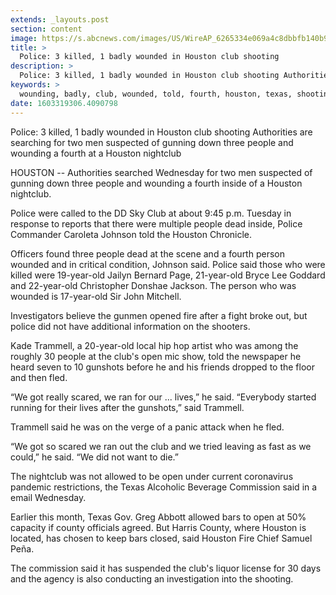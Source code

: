 ```yaml
--- 
extends: _layouts.post 
section: content 
image: https://s.abcnews.com/images/US/WireAP_6265334e069a4c8dbbfb140b94c5d930_16x9_992.jpg 
title: > 
  Police: 3 killed, 1 badly wounded in Houston club shooting 
description: > 
  Police: 3 killed, 1 badly wounded in Houston club shooting Authorities are searching for two men suspected of gunning down three people and wounding a fourth at a Houston nightclubHOUSTON -- Authorities searched Wednesday for two men suspected of gunning down three people and wounding a fourth inside of a Houston nightclub.Officers found three people dead at the scene and a fourth person wounded and in critical condition, Johnson said.Police said those who were killed were 19-year-old Jailyn Bernard Page, 21-year-old Bryce Lee Goddard and 22-year-old Christopher Donshae Jackson.“We got so scared we ran out the club and we tried leaving as fast as we could,” he said.But Harris County, where Houston is located, has chosen to keep bars closed, said Houston Fire Chief Samuel Peña. 
keywords: > 
  wounding, badly, club, wounded, told, fourth, houston, texas, shooting, suspected, killed, open 
date: 1603319306.4090798 
--- 
```

<div><p>Police: 3 killed, 1 badly wounded in Houston club shooting Authorities are searching for two men suspected of gunning down three people and wounding a fourth at a Houston nightclub</p><p>HOUSTON -- Authorities searched Wednesday for two men suspected of gunning down three people and wounding a fourth inside of a Houston nightclub.</p><p>Police were called to the DD Sky Club at about 9:45 p.m. Tuesday in response to reports that there were multiple people dead inside, Police Commander Caroleta Johnson told the         Houston Chronicle.</p><p class="Ad incontentTeads incontentTeads--story ad-slot"></p><p>Officers found three people dead at the scene and a fourth person wounded and in critical condition, Johnson said. Police said those who were killed were 19-year-old Jailyn Bernard Page, 21-year-old Bryce Lee Goddard and 22-year-old Christopher Donshae Jackson. The person who was wounded is 17-year-old Sir John Mitchell.</p><p>Investigators believe the gunmen opened fire after a fight broke out, but police did not have additional information on the shooters.</p><p>Kade Trammell, a 20-year-old local hip hop artist who was among the roughly 30 people at the club's open mic show,         told the newspaper he heard seven to 10 gunshots before he and his friends dropped to the floor and then fled.</p><p>&#8220;We got really scared, we ran for our ... lives,&#8221; he said. &#8220;Everybody started running for their lives after the gunshots,&#8221; said Trammell.</p><p>Trammell said he was on the verge of a panic attack when he fled.</p><p>&#8220;We got so scared we ran out the club and we tried leaving as fast as we could,&#8221; he said. &#8220;We did not want to die.&#8221;</p><p>The nightclub was not allowed to be open under current coronavirus pandemic restrictions, the Texas Alcoholic Beverage Commission said in a email Wednesday.</p><p>Earlier this month, Texas Gov. Greg Abbott         allowed bars to open at 50% capacity if county officials agreed. But Harris County, where Houston is located, has chosen to keep bars closed, said Houston Fire Chief Samuel Pe&#241;a.</p><p class="Ad incontentTeads2 incontentTeads2--story ad-slot"></p><p>The commission said it has suspended the club's liquor license for 30 days and the agency is also conducting an investigation into the shooting.</p></div>